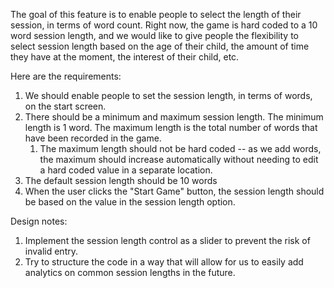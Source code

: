 The goal of this feature is to enable people to select the length of their session, in terms of word count. Right now, the game is hard coded to a 10 word session length, and we would like to give people the flexibility to select session length based on the age of their child, the amount of time they have at the moment, the interest of their child, etc.

Here are the requirements:
1. We should enable people to set the session length, in terms of words, on the start screen.
2. There should be a minimum and maximum session length. The minimum length is 1 word. The maximum length is the total number of words that have been recorded in the game. 
	1. The maximum length should not be hard coded -- as we add words, the maximum should increase automatically without needing to edit a hard coded value in a separate location.
3. The default session length should be 10 words
4. When the user clicks the "Start Game" button, the session length should be based on the value in the session length option.

Design notes:
1. Implement the session length control as a slider to prevent the risk of invalid entry.
2. Try to structure the code in a way that will allow for us to easily add analytics on common session lengths in the future.